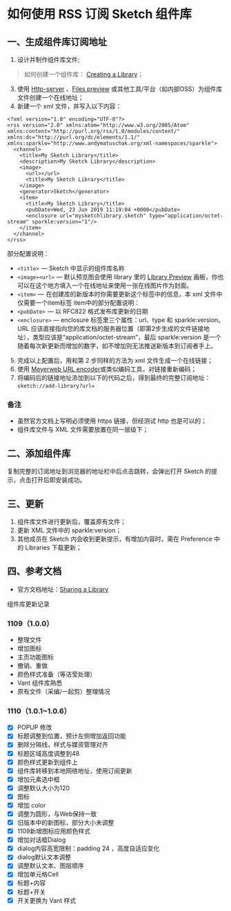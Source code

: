
# 如何使用 RSS 订阅 Sketch 组件库

## 一、生成组件库订阅地址
1.  设计并制作组件库文件;
>如何创建一个组件库： [Creating a Library](https://www.sketch.com/docs/designing/libraries/creating-a-library/)；
3.  使用 [Http-server](https://github.com/http-party/http-server) 、[Files preview](https://gitee.com/Jioho/files-preview) 或其他工具/平台（如内部OSS）为组件库文件创建一个在线地址；
5.  新建一个 xml 文件，并写入以下内容：

```
<?xml version="1.0" encoding="UTF-8"?>
<rss version="2.0" xmlns:atom="http://www.w3.org/2005/Atom" xmlns:content="http://purl.org/rss/1.0/modules/content/" xmlns:dc="http://purl.org/dc/elements/1.1/" xmlns:sparkle="http://www.andymatuschak.org/xml-namespaces/sparkle">
  <channel>
    <title>My Sketch Library</title>
    <description>My Sketch Library</description>
    <image>
      <url></url>
      <title>My Sketch Library</title>
    </image>
    <generator>Sketch</generator>
    <item>
      <title>My Sketch Library</title>
      <pubDate>Wed, 23 Jun 2019 11:19:04 +0000</pubDate>
      <enclosure url="mysketchlibrary.sketch" type="application/octet-stream" sparkle:version="1"/>
    </item>
  </channel>
</rss>
```
部分配置说明：
-   `<title>`  — Sketch 中显示的组件库名称
-   `<image><url>` — 默认预览图会使用 library 里的 [Library Preview](https://www.sketch.com/docs/designing/libraries/create-a-custom-library-thumbnail/) 画板，你也可以在这个地方填入一个在线地址来使用一张在线图片作为封面。
-   `<item>` —  在创建库的新版本时你需要更新这个标签中的信息，本 xml 文件中仅需要一个item标签
item中的部分配置说明：
-   `<pubDate>`  — 以 RFC822 格式发布库更新的日期
-   `<enclosure>` — enclosure 标签里三个属性：url、type 和 sparkle:version。URL 应该直接指向您的库文档的服务器位置（即第2步生成的文件链接地址），类型应该是“application/octet-stream”，最后 sparkle:version 是一个随着每次新更新而增加的数字，如不增加则无法推送新版本到订阅者手上。
5. 完成以上配置后，用和第 2 步同样的方法为 xml 文件生成一个在线链接；
6. 使用 [Meyerweb URL encoder](https://meyerweb.com/eric/tools/dencoder/)或类似编码工具，对链接重新编码；
7. 将编码后的链接地址添加到以下的代码之后，得到最终的完整订阅地址：
```sketch://add-library?url=```

### 备注
- 虽然官方文档上写明必须使用 https 链接，但经测试 http 也是可以的；
- 组件库文件与 XML 文件需要放置在同一层级下；

## 二、添加组件库
复制完整的订阅地址到浏览器的地址栏中后点击跳转，会弹出打开 Sketch 的提示，点击打开后即安装成功。

## 三、更新
1. 组件库文件进行更新后，覆盖原有文件；
2. 更新 XML 文件中的 sparkle:version；
3. 其他成员在 Sketch 内会收到更新提示，有增加内容时，需在 Preference 中的 Libraries 下载更新；

## 四、参考文档

- 官方文档地址：[Sharing a Library](https://www.sketch.com/docs/designing/libraries/sharing-a-library/)

组件库更新记录
### 1109（1.0.0）
- 整理文件
- 增加图标
 - 主页功能图标
 - 撤销、重做
- 颜色样式准备（等洁莹处理）
- Vant 组件库熟悉
- 原有文件（采编/一起剪）整理情况

### 1110（1.0.1~1.0.6）
- [x] POPUP 修改
 - [x] 标题调整到位置，预计左侧增加返回功能
 - [x] 删除分隔线，样式与媒资管理对齐
 - [x] 标题区域高度调整到48
- [x] 颜色样式更新到组件上
- [x] 组件库转移到本地网络地址，使用订阅更新
- [x] 增加元素选中框
 - [x] 调整默认大小为120
- [x] 图标
 - [x] 增加 color
  - [x] 调整为圆形，与Web保持一致
 - [x] 旧版本中的新图标，部分大小未调整
 - [x] 1109新增图标应用颜色样式
- [x] 增加对话框Dialog
 - [x] dialog内容高宽限制：padding 24 ，高度自适应变化
 - [x] dialog默认文本调整
 - [x] 调整默认文本、图层顺序
- [x] 增加单元格Cell
 - [x] 标题+内容
 - [x] 标题+开关
- [x] 开关更换为 Vant 样式
